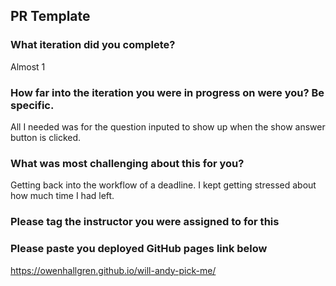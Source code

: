 ## PR Template

### What iteration did you complete?
Almost 1
### How far into the iteration you were in progress on were you? Be specific.
All I needed was for the question inputed to show up when the show answer button is clicked.
### What was most challenging about this for you?
Getting back into the workflow of a deadline. I kept getting stressed about how much time I had left.
### Please tag the instructor you were assigned to for this

### Please paste you deployed GitHub pages link below
https://owenhallgren.github.io/will-andy-pick-me/
